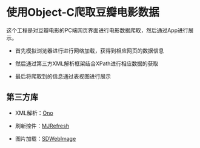 # 使用Object-C爬取豆瓣电影数据


这个工程是对豆瓣电影的PC端网页界面进行电影数据爬取，然后通过App进行展示。

* 首先模拟浏览器进行进行网络加载，获得到相应网页的数据信息

* 然后通过第三方XML解析框架结合XPath进行相应数据的获取

* 最后将爬取到的信息通过表视图进行展示


第三方库
---

* XML解析：[Ono](https://github.com/mattt/Ono)

* 刷新控件：[MJRefresh](https://github.com/CoderMJLee/MJRefresh)

* 图片加载：[SDWebImage](https://github.com/rs/SDWebImage)